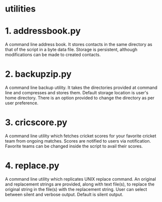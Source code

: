 # utilities

# 1. addressbook.py
  A command line address book. It stores contacts in the same directory as that of the script in a byte data file. Storage is persistent,
 although modifications can be made to created contacts.

# 2. backupzip.py
  A command line backup utility. It takes the directories provided at command line and compresses and stores them. Default storage location is user's
 home directory. There is an option provided to change the directory as per user preference.

# 3. cricscore.py
  A command line utility which fetches cricket scores for your favorite cricket team from ongoing matches. Scores are notified to users via notification.
 Favorite teams can be changed inside the script to avail their scores.

# 4. replace.py
  A command line utility which replicates UNIX replace command. An original and replacement strings are provided, along with text file(s), to replace the 
 original string in the file(s) with the replacement string. User can select between silent and verbose output. Default is silent output.